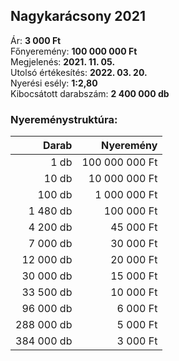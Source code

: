 ## Nagykarácsony 2021

Ár: **3 000 Ft**<br/>
Főnyeremény: **100 000 000 Ft**<br/>
Megjelenés: **2021. 11. 05.**<br/>
Utolsó értékesítés: **2022. 03. 20.**<br/>
Nyerési esély: **1:2,80**<br/>
Kibocsátott darabszám: **2 400 000 db**<br/>

### Nyereménystruktúra:
Darab|Nyeremény
---:|---:
1 db|100 000 000 Ft
10 db|10 000 000 Ft
100 db|1 000 000 Ft
1 480 db|100 000 Ft
4 200 db|45 000 Ft
7 000 db|30 000 Ft
12 000 db|20 000 Ft
30 000 db|15 000 Ft
33 500 db|10 000 Ft
96 000 db|6 000 Ft
288 000 db|5 000 Ft
384 000 db|3 000 Ft
